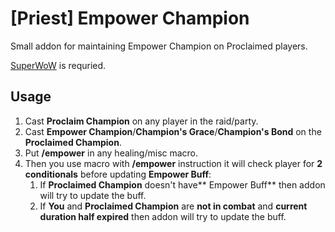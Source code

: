 # [Priest] Empower Champion
Small addon for maintaining Empower Champion on Proclaimed players.

[SuperWoW](https://github.com/balakethelock/SuperWoW) is requried.

## Usage
1. Cast **Proclaim Champion** on any player in the raid/party.
2. Cast **Empower Champion**/**Champion's Grace**/**Champion's Bond** on the **Proclaimed Champion**.
3. Put **/empower** in any healing/misc macro.
4. Then you use macro with **/empower** instruction it will check player for **2 conditionals** before updating **Empower Buff**:
	1) If **Proclaimed Champion** doesn't have** Empower Buff** then addon will try to update the buff.
	2) If **You** and **Proclaimed Champion** are **not in combat** and **current duration half expired** then addon will try to update the buff.
